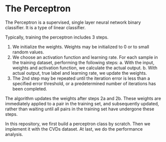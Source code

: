 # The Perceptron

The Perceptron is a supervised, single layer neural network binary classifier. It is a type of linear classifier.

Typically, training the perceptron includes 3 steps. 
1. We initialize the weights. Weights may be initialized to 0 or to small random values.
2. We choose an activation function and learning rate. For each sample in the training dataset, performing the following steps:
   a. With the input, weights and activation function, we calculate the actual output.
   b. With actual output, true label and learning rate, we update the weights.
3. The 2nd step may be repeated until the iteration error is less than a specified error threshold, or a predetermined number of iterations has been completed.  

The algorithm updates the weights after steps 2a and 2b. These weights are immediately applied to a pair in the training set, and subsequently updated, rather than waiting until all pairs in the training set have undergone these steps.

In this repository, we first build a perceptron class by scratch. Then we implement it with the CVDs dataset. At last, we do the performance analysis.